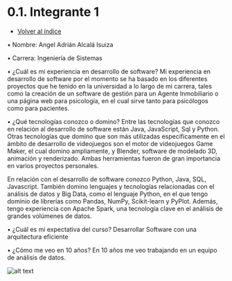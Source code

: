 # 0.1. Integrante 1
- [Volver al índice](/0/0.md)

• Nombre: Angel Adrián Alcalá Isuiza

• Carrera: Ingeniería de Sistemas

• ¿Cuál es mi experiencia en desarrollo de software?
Mi experiencia en desarrollo de software por el momento se ha basado en los diferentes proyectos que he tenido en la universidad a lo largo de mi carrera, tales como la creación de un software de gestión para un Agente Inmobiliario o una página web para psicología, en el cual sirve tanto para psicólogos como para pacientes.

• ¿Qué tecnologías conozco o domino?
Entre las tecnologías que conozco en relación al desarrollo de software están Java, JavaScript, Sql y Python.
Otras tecnologías que domino que son más utilizadas específicamente en el ámbito de desarrollo de videojuegos son el motor de videojuegos Game Maker, el cual domino ampliamente, y Blender, software de modelado 3D, animación y renderizado. Ambas herramientas fueron de gran importancia en varios proyectos personales.

En relación con el desarrollo de software conozco Python, Java, SQL, Javascript.
También domino lenguajes y tecnologías relacionadas con el análisis de datos y Big Data, como el lenguaje Python, en el que tengo dominio de librerías como Pandas, NumPy, Scikit-learn y PyPlot. Además, tengo experiencia con Apache Spark, una tecnología clave en el análisis de grandes volúmenes de datos.

• ¿Cuál es mi expectativa del curso?
Desarrollar Software con una arquitectura eficiente

• ¿Cómo me veo en 10 años?
En 10 años me veo trabajando en un equipo de análisis de datos.

![alt text](asd.png)
